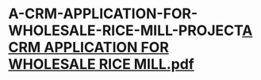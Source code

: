 # A-CRM-APPLICATION-FOR-WHOLESALE-RICE-MILL-PROJECT[A CRM APPLICATION FOR WHOLESALE RICE MILL.pdf](https://github.com/user-attachments/files/16735595/A.CRM.APPLICATION.FOR.WHOLESALE.RICE.MILL.pdf)

